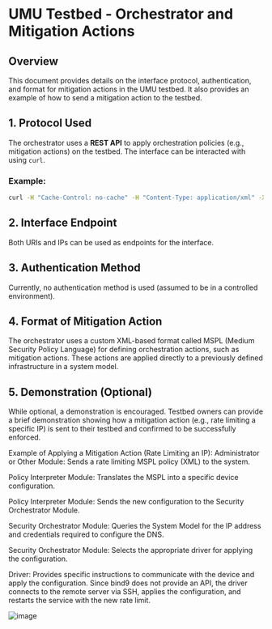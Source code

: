 # UMU Testbed - Orchestrator and Mitigation Actions

## Overview

This document provides details on the interface protocol, authentication, and format for mitigation actions in the UMU testbed. It also provides an example of how to send a mitigation action to the testbed.

## 1. Protocol Used

The orchestrator uses a **REST API** to apply orchestration policies (e.g., mitigation actions) on the testbed. The interface can be interacted with using `curl`.

### Example:
```bash
curl -H "Cache-Control: no-cache" -H "Content-Type: application/xml" -X POST -d @policy.xml http://orchestrator-url:8002/meservice
```

## 2. Interface Endpoint
Both URIs and IPs can be used as endpoints for the interface.

## 3. Authentication Method
Currently, no authentication method is used (assumed to be in a controlled environment).

## 4. Format of Mitigation Action
The orchestrator uses a custom XML-based format called MSPL (Medium Security Policy Language) for defining orchestration actions, such as mitigation actions. These actions are applied directly to a previously defined infrastructure in a system model.

## 5. Demonstration (Optional)
While optional, a demonstration is encouraged. Testbed owners can provide a brief demonstration showing how a mitigation action (e.g., rate limiting a specific IP) is sent to their testbed and confirmed to be successfully enforced.

Example of Applying a Mitigation Action (Rate Limiting an IP):
Administrator or Other Module: Sends a rate limiting MSPL policy (XML) to the system.

Policy Interpreter Module: Translates the MSPL into a specific device configuration.

Policy Interpreter Module: Sends the new configuration to the Security Orchestrator Module.

Security Orchestrator Module: Queries the System Model for the IP address and credentials required to configure the DNS.

Security Orchestrator Module: Selects the appropriate driver for applying the configuration.

Driver: Provides specific instructions to communicate with the device and apply the configuration. Since bind9 does not provide an API, the driver connects to the remote server via SSH, applies the configuration, and restarts the service with the new rate limit.


![image](https://github.com/user-attachments/assets/879db727-8374-4fbf-ae4c-c22bbb7cfc1b)




